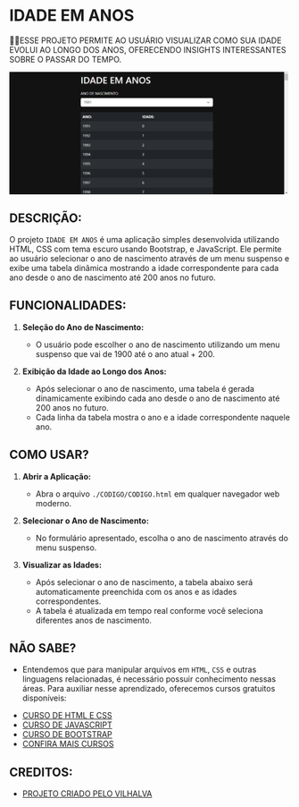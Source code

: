 # IDADE EM ANOS
👨‍🏫ESSE PROJETO PERMITE AO USUÁRIO VISUALIZAR COMO SUA IDADE EVOLUI AO LONGO DOS ANOS, OFERECENDO INSIGHTS INTERESSANTES SOBRE O PASSAR DO TEMPO.

<img src="FOTO.png" align="center" width="500"> <br>

## DESCRIÇÃO:
O projeto `IDADE EM ANOS` é uma aplicação simples desenvolvida utilizando HTML, CSS com tema escuro usando Bootstrap, e JavaScript. Ele permite ao usuário selecionar o ano de nascimento através de um menu suspenso e exibe uma tabela dinâmica mostrando a idade correspondente para cada ano desde o ano de nascimento até 200 anos no futuro.

## FUNCIONALIDADES:
1. **Seleção do Ano de Nascimento:**
   - O usuário pode escolher o ano de nascimento utilizando um menu suspenso que vai de 1900 até o ano atual + 200.

2. **Exibição da Idade ao Longo dos Anos:**
   - Após selecionar o ano de nascimento, uma tabela é gerada dinamicamente exibindo cada ano desde o ano de nascimento até 200 anos no futuro.
   - Cada linha da tabela mostra o ano e a idade correspondente naquele ano.

## COMO USAR?
1. **Abrir a Aplicação:**
   - Abra o arquivo `./CODIGO/CODIGO.html` em qualquer navegador web moderno.

2. **Selecionar o Ano de Nascimento:**
   - No formulário apresentado, escolha o ano de nascimento através do menu suspenso.

3. **Visualizar as Idades:**
   - Após selecionar o ano de nascimento, a tabela abaixo será automaticamente preenchida com os anos e as idades correspondentes.
   - A tabela é atualizada em tempo real conforme você seleciona diferentes anos de nascimento.

## NÃO SABE?
- Entendemos que para manipular arquivos em `HTML`, `CSS` e outras linguagens relacionadas, é necessário possuir conhecimento nessas áreas. Para auxiliar nesse aprendizado, oferecemos cursos gratuitos disponíveis:
* [CURSO DE HTML E CSS](https://github.com/VILHALVA/CURSO-DE-HTML-E-CSS)
* [CURSO DE JAVASCRIPT](https://github.com/VILHALVA/CURSO-DE-JAVASCRIPT)
* [CURSO DE BOOTSTRAP](https://github.com/VILHALVA/CURSO-DE-BOOTSTRAP)
* [CONFIRA MAIS CURSOS](https://github.com/VILHALVA?tab=repositories&q=+topic:CURSO)

## CREDITOS:
- [PROJETO CRIADO PELO VILHALVA](https://github.com/VILHALVA)

